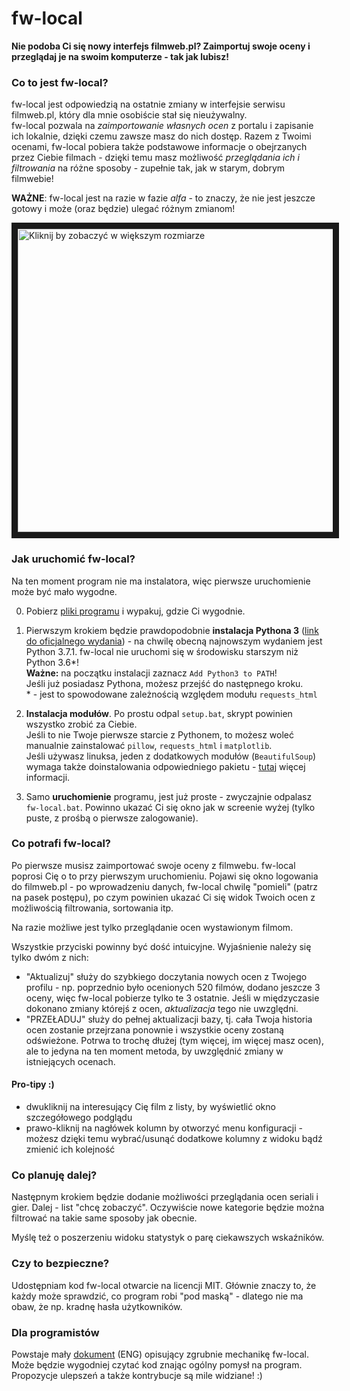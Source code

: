 # fw-local
**Nie podoba Ci się nowy interfejs filmweb.pl? Zaimportuj swoje oceny i przeglądaj je na swoim komputerze - tak jak lubisz!**

### Co to jest **fw-local**?
fw-local jest odpowiedzią na ostatnie zmiany w interfejsie serwisu filmweb.pl, który dla mnie osobiście stał się nieużywalny.  
fw-local pozwala na *zaimportowanie własnych ocen* z portalu i zapisanie ich lokalnie, dzięki czemu zawsze masz do nich dostęp.
Razem z Twoimi ocenami, fw-local pobiera także podstawowe informacje o obejrzanych przez Ciebie filmach -
dzięki temu masz możliwość *przeglądania ich i filtrowania* na różne sposoby - zupełnie tak, jak w starym, dobrym filmwebie!

**WAŻNE**: fw-local jest na razie w fazie *alfa* - to znaczy, że nie jest jeszcze gotowy i może (oraz będzie) ulegać różnym zmianom!

<a href="https://raw.githubusercontent.com/Noiredd/fw-local/master/screenshot.png">
<img src="https://github.com/Noiredd/fw-local/blob/master/screenshot.png" width="900" height="485" border="10" alt="Kliknij by zobaczyć w większym rozmiarze" /></a>

### Jak uruchomić fw-local?
Na ten moment program nie ma instalatora, więc pierwsze uruchomienie może być mało wygodne.

0. Pobierz [pliki programu](https://github.com/Noiredd/fw-local/archive/v1.0-alpha.9.zip) i wypakuj, gdzie Ci wygodnie.

1. Pierwszym krokiem będzie prawdopodobnie **instalacja Pythona 3** ([link do oficjalnego wydania](https://www.python.org/downloads/)) -
na chwilę obecną najnowszym wydaniem jest Python 3.7.1.
fw-local nie uruchomi się w środowisku starszym niż Python 3.6\*!  
**Ważne:** na początku instalacji zaznacz `Add Python3 to PATH`!  
Jeśli już posiadasz Pythona, możesz przejść do następnego kroku.  
\* - jest to spowodowane zależnością względem modułu `requests_html`

2. **Instalacja modułów**. Po prostu odpal `setup.bat`, skrypt powinien wszystko zrobić za Ciebie.  
Jeśli to nie Twoje pierwsze starcie z Pythonem, to możesz woleć manualnie zainstalować `pillow`, `requests_html` i `matplotlib`.  
Jeśli używasz linuksa, jeden z dodatkowych modułów (`BeautifulSoup`) wymaga także doinstalowania odpowiedniego pakietu - [tutaj](https://stackoverflow.com/a/26281671/6919631) więcej informacji.

3. Samo **uruchomienie** programu, jest już proste - zwyczajnie odpalasz `fw-local.bat`. Powinno ukazać Ci się okno jak w screenie wyżej (tylko puste, z prośbą o pierwsze zalogowanie).

### Co potrafi fw-local?
Po pierwsze musisz zaimportować swoje oceny z filmwebu. fw-local poprosi Cię o to przy pierwszym uruchomieniu.
Pojawi się okno logowania do filmweb.pl - po wprowadzeniu danych, fw-local chwilę "pomieli" (patrz na pasek postępu), po czym powinien ukazać Ci się widok Twoich ocen z możliwością filtrowania, sortowania itp.

Na razie możliwe jest tylko przeglądanie ocen wystawionym filmom.

Wszystkie przyciski powinny być dość intuicyjne. Wyjaśnienie należy się tylko dwóm z nich:
* "Aktualizuj" służy do szybkiego doczytania nowych ocen z Twojego profilu - np. poprzednio było ocenionych 520 filmów, dodano jeszcze 3 oceny, więc fw-local pobierze tylko te 3 ostatnie.
Jeśli w międzyczasie dokonano zmiany którejś z ocen, *aktualizacja* tego nie uwzględni.
* "PRZEŁADUJ" służy do pełnej aktualizacji bazy, tj. cała Twoja historia ocen zostanie przejrzana ponownie i wszystkie oceny zostaną odświeżone.
Potrwa to trochę dłużej (tym więcej, im więcej masz ocen), ale to jedyna na ten moment metoda, by uwzględnić zmiany w istniejących ocenach.

#### Pro-tipy :)
* dwukliknij na interesujący Cię film z listy, by wyświetlić okno szczegółowego podglądu
* prawo-kliknij na nagłówek kolumn by otworzyć menu konfiguracji - możesz dzięki temu wybrać/usunąć dodatkowe kolumny z widoku bądź zmienić ich kolejność

### Co planuję dalej?
Następnym krokiem będzie dodanie możliwości przeglądania ocen seriali i gier.
Dalej - list "chcę zobaczyć".
Oczywiście nowe kategorie będzie można filtrować na takie same sposoby jak obecnie.

Myślę też o poszerzeniu widoku statystyk o parę ciekawszych wskaźników.

### Czy to bezpieczne?
Udostępniam kod fw-local otwarcie na licencji MIT.
Głównie znaczy to, że każdy może sprawdzić, co program robi "pod maską" - dlatego nie ma obaw, że np. kradnę hasła użytkowników.

### Dla programistów
Powstaje mały [dokument](HOWITWORKS.md) (ENG) opisujący zgrubnie mechanikę fw-local.
Może będzie wygodniej czytać kod znając ogólny pomysł na program.  
Propozycje ulepszeń a także kontrybucje są mile widziane! :)
